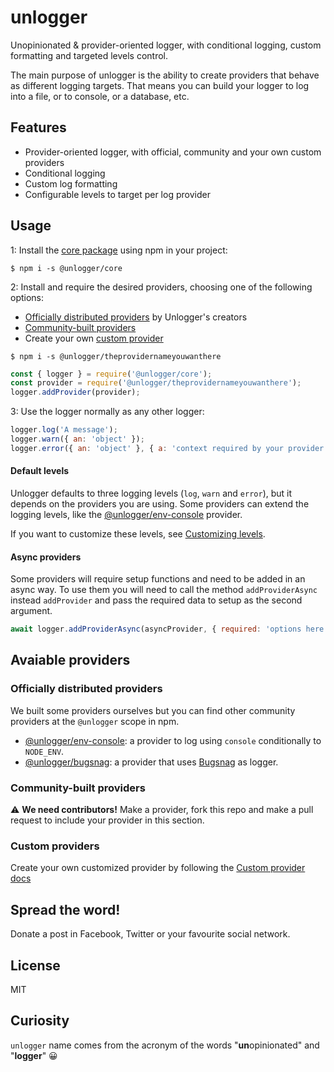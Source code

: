 # unlogger
Unopinionated & provider-oriented logger, with conditional logging, custom formatting and targeted levels control.

The main purpose of unlogger is the ability to create providers that behave as different logging targets. That means you can build your logger to log into a file, or to console, or a database, etc.

## Features

- Provider-oriented logger, with official, community and your own custom providers
- Conditional logging
- Custom log formatting
- Configurable levels to target per log provider

## Usage
1: Install the [core package](https://www.npmjs.com/package/@unlogger/core) using npm in your project:
```
$ npm i -s @unlogger/core
```
2: Install and require the desired providers, choosing one of the following options:
- [Officially distributed providers](#Officially-distributed-providers) by Unlogger's creators
- [Community-built providers](#Community-built-providers)
- Create your own [custom provider](https://github.com/NOALVO/unlogger/tree/master/packages/core#Custom-providers)
```
$ npm i -s @unlogger/theprovidernameyouwanthere
```
```javascript
const { logger } = require('@unlogger/core');
const provider = require('@unlogger/theprovidernameyouwanthere');
logger.addProvider(provider);
```
3: Use the logger normally as any other logger:
```javascript
logger.log('A message');
logger.warn({ an: 'object' });
logger.error({ an: 'object' }, { a: 'context required by your provider' });
```

#### Default levels
Unlogger defaults to three logging levels (`log`, `warn` and `error`), but it depends on the providers you are using. Some providers can extend the logging levels, like the [@unlogger/env-console](https://github.com/NOALVO/unlogger/packages/env-console) provider.

If you want to customize these levels, see [Customizing levels](https://github.com/NOALVO/unlogger/tree/master/packages/core/docs/customizing-levels.md).

#### Async providers
Some providers will require setup functions and need to be added in an async way. To use them you will need to call the method `addProviderAsync` instead `addProvider` and pass the required data to setup as the second argument.

```javascript
await logger.addProviderAsync(asyncProvider, { required: 'options here' });
```

## Avaiable providers

### Officially distributed providers
We built some providers ourselves but you can find other community providers at the `@unlogger` scope in npm.
- [@unlogger/env-console](https://github.com/NOALVO/unlogger/packages/env-console/README.md): a provider to log using `console` conditionally to `NODE_ENV`. 
- [@unlogger/bugsnag](https://github.com/NOALVO/unlogger-bugsnag): a provider that uses [Bugsnag](https://www.bugsnag.com/) as logger. 

### Community-built providers
⚠ **We need contributors!** Make a provider, fork this repo and make a pull request to include your provider in this section.

### Custom providers
Create your own customized provider by following the [Custom provider docs](https://github.com/NOALVO/unlogger/tree/master/packages/core#Creating-custom-providers)

## Spread the word!
Donate a post in Facebook, Twitter or your favourite social network.

## License
MIT

## Curiosity
`unlogger` name comes from the acronym of the words "**un**opinionated" and "**logger**" 😀

